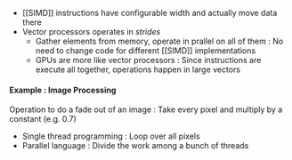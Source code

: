 - [[SIMD]] instructions have configurable width and actually move data there
- Vector processors operates in *strides*
	- Gather elements from memory, operate in prallel on all of them : No need to change code for different [[SIMD]] implementations
	- GPUs are more like vector processors : Since instructions are execute all together, operations happen in large vectors

#### Example : Image Processing
Operation to do a fade out of an image : Take every pixel and multiply by a constant (e.g. 0.7)
- Single thread programming : Loop over all pixels
- Parallel language : Divide the work among a bunch of threads